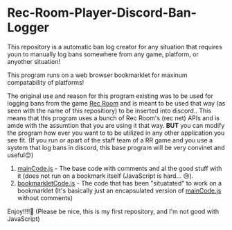 # Rec-Room-Player-Discord-Ban-Logger

This repository is a automatic ban log creator for any situation that requires youn to manually log bans somewhere from any game, platform, or anyother situation!

This program runs on a web browser bookmarklet for maxinum compatability of platforms!

The original use and reason for this program existing was to be used for logging bans from the game [Rec Room](https://recroom.com/) and is meant to be used that way (as seen with the name of this repositiory) to be inserted into discord..
This means that this program uses a bunch of Rec Room's (rec net) APIs and is amde with the assumtion that you are using it that way.
**BUT** you can modify the program how ever you want to to be utilized in any other application you see fit. (If you run or apart of the staff team of a RR game and you use a system that log bans in discord, this base program will be very convinet and useful😊)

1. [mainCode.js](https://github.com/ThookThook/Rec-Room-Player-Discord-Ban-Logger/blob/main/mainCode.js) - The base code with comments and al the good stuff with it (does not run on a bookmark itself (JavaScript is hard... 😢).
2. [bookmarkletCode.js](https://github.com/ThookThook/Rec-Room-Player-Discord-Ban-Logger/blob/main/bookmarkletCode.js) - The code that has been "situatated" to work on a bookmarklet (It's basically just an encapsulated version of [mainCode.js](https://github.com/ThookThook/Rec-Room-Player-Discord-Ban-Logger/blob/main/mainCode.js) without comments)

Enjoy!!!!🥰 (Please be nice, this is my first repository, and I'm not good with JavaScript)
